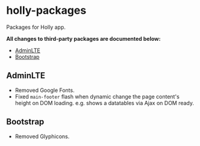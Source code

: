 # holly-packages

Packages for Holly app.

**All changes to third-party packages are documented below:**

<!-- MarkdownTOC -->

- [AdminLTE](#adminlte)
- [Bootstrap](#bootstrap)

<!-- /MarkdownTOC -->

## AdminLTE

- Removed Google Fonts.
- Fixed `main-footer` flash when dynamic change the page content's height on DOM loading. e.g. shows a datatables via Ajax on DOM ready.

## Bootstrap

- Removed Glyphicons.
